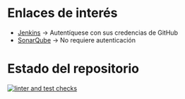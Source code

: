 # Enlaces de interés
* [Jenkins](http://157.253.238.75:8080/jenkins-isis2603/) -> Autentíquese con sus credencias de GitHub
* [SonarQube](http://157.253.238.75:8080/sonar-isis2603/) -> No requiere autenticación

# Estado del repositorio

[![linter and test checks](https://github.com/isis3710-uniandes/ISIS3710_202510_S1_E1_Front/actions/workflows/CI.yml/badge.svg?branch=main)](https://github.com/isis3710-uniandes/ISIS3710_202510_S1_E1_Front/actions/workflows/CI.yml)
